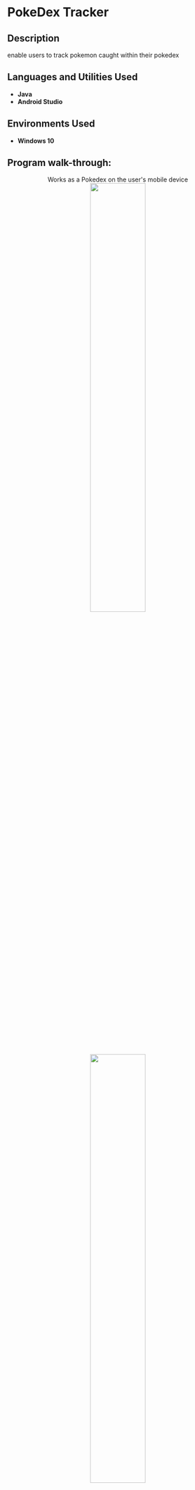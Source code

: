 <h1>PokeDex Tracker</h1>


<h2>Description</h2>
enable users to track pokemon caught within their pokedex
<br />


<h2>Languages and Utilities Used</h2>

- <b>Java</b> 
- <b>Android Studio</b>

<h2>Environments Used </h2>

- <b>Windows 10</b>

<h2>Program walk-through:</h2>

<p align="center">
Works as a Pokedex on the user's mobile device<br/>
<img src="https://i.imgur.com/dmPwf5Z.png" height="50%" width="50%"/>
<br />
<br />

<p align="center">
<img src="https://i.imgur.com/CKxPcL3.png" height="50%" width="50%"/>
<br />
<br />

<!--
 ```diff
- text in red
+ text in green
! text in orange
# text in gray
@@ text in purple (and bold)@@
```
--!>
